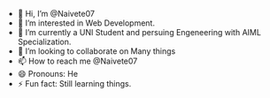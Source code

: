 - 👋 Hi, I’m @Naivete07
- 👀 I’m interested in Web Development.
- 🌱 I’m currently a UNI Student and persuing Engeneering with AIML Specialization.
- 💞️ I’m looking to collaborate on Many things
- 📫 How to reach me @Naivete07
- 😄 Pronouns: He
- ⚡ Fun fact: Still learning things.

<!---
Naivete07/Naivete07 is a ✨ special ✨ repository because its `README.md` (this file) appears on your GitHub profile.
You can click the Preview link to take a look at your changes.
--->
